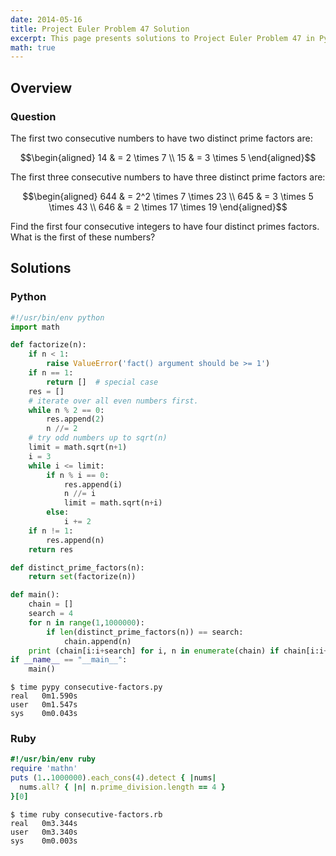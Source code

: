 ```yaml
---
date: 2014-05-16
title: Project Euler Problem 47 Solution
excerpt: This page presents solutions to Project Euler Problem 47 in Python and Ruby.
math: true
---
```



## Overview


### Question

The first two consecutive numbers to have two distinct prime factors
are:

$$\begin{aligned}
14 & = 2 \times 7 \\
15 & = 3 \times 5
\end{aligned}$$

The first three consecutive numbers to have three distinct prime factors
are:

$$\begin{aligned}
644 & = 2^2 \times 7 \times 23 \\
645 & = 3 \times 5 \times 43 \\
646 & = 2 \times 17 \times 19
\end{aligned}$$

Find the first four consecutive integers to have four distinct primes
factors. What is the first of these numbers?






## Solutions

### Python

```python
#!/usr/bin/env python
import math

def factorize(n):
    if n < 1:
        raise ValueError('fact() argument should be >= 1')
    if n == 1:
        return []  # special case
    res = []
    # iterate over all even numbers first.
    while n % 2 == 0:
        res.append(2)
        n //= 2
    # try odd numbers up to sqrt(n)
    limit = math.sqrt(n+1)
    i = 3
    while i <= limit:
        if n % i == 0:
            res.append(i)
            n //= i
            limit = math.sqrt(n+i)
        else:
            i += 2
    if n != 1:
        res.append(n)
    return res

def distinct_prime_factors(n):
    return set(factorize(n))

def main():
    chain = []
    search = 4
    for n in range(1,1000000):
        if len(distinct_prime_factors(n)) == search:
            chain.append(n)
    print (chain[i:i+search] for i, n in enumerate(chain) if chain[i:i+search] == range(n, n+search)).next()[0]
if __name__ == "__main__":
    main()
```


```
$ time pypy consecutive-factors.py
real   0m1.590s
user   0m1.547s
sys    0m0.043s
```



### Ruby

```ruby
#!/usr/bin/env ruby
require 'mathn'
puts (1..1000000).each_cons(4).detect { |nums| 
  nums.all? { |n| n.prime_division.length == 4 } 
}[0]
```


```
$ time ruby consecutive-factors.rb
real   0m3.344s
user   0m3.340s
sys    0m0.003s
```



